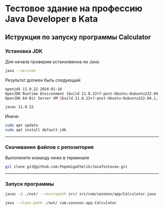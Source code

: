 # Тестовое здание на професcию Java Developer в Kata

## Иструкция по запуску программы Calculator

### Установка  JDK

Для начала проверим устанолвенна ли Java:
```Bash
java --version
```

Результат должен быть следующий:
```Bash
openjdk 11.0.22 2024-01-16
OpenJDK Runtime Environment (build 11.0.22+7-post-Ubuntu-0ubuntu222.04.1)
OpenJDK 64-Bit Server VM (build 11.0.22+7-post-Ubuntu-0ubuntu222.04.1, mixed mode, sharing)

javac 11.0.22
```
Иначе:
```Bash
sudo apt update
sudo apt install default-jdk
```
___
### Скачивание файлов с репозитория

Выполените команду ниже в терминале

```Bash
git clone git@github.com:PepeGigaChelik/JavaTestovoe.git
```
___
### Запуск программы

```Bash
javac -d ./out/ --sourcepath src/ src/com/sazonov/app/Calculator.java

java --class-path ./out/ com.sazonov.app.Calculator 
```
